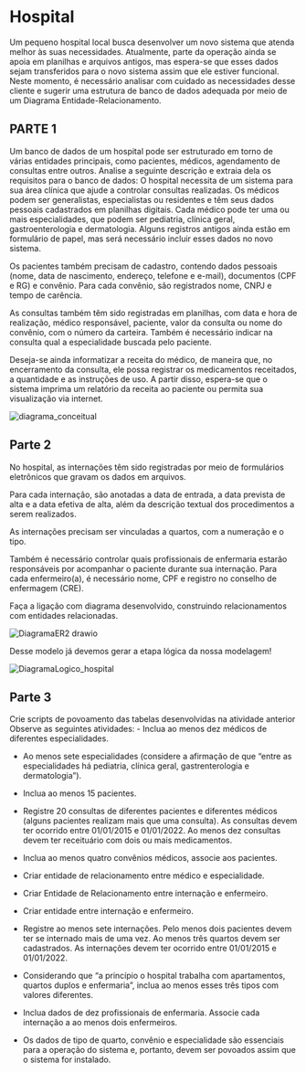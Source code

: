 # Hospital
Um pequeno hospital local busca desenvolver um novo sistema que atenda melhor às suas necessidades. Atualmente, parte da operação ainda se apoia em planilhas e arquivos antigos, mas espera-se que esses dados sejam transferidos para o novo sistema assim que ele estiver funcional. Neste momento, é necessário analisar com cuidado as necessidades desse cliente e sugerir uma estrutura de banco de dados adequada por meio de um Diagrama Entidade-Relacionamento.

<h2> PARTE 1</h2>
Um banco de dados de um hospital pode ser estruturado em torno de várias entidades principais, como pacientes, médicos, agendamento de consultas entre outros.
Analise a seguinte descrição e extraia dela os requisitos para o banco de dados:
O hospital necessita de um sistema para sua área clínica que ajude a controlar consultas realizadas. Os médicos podem ser generalistas, especialistas ou residentes e têm seus dados pessoais cadastrados em planilhas digitais. Cada médico pode ter uma ou mais especialidades, que podem ser pediatria, clínica geral, gastroenterologia e dermatologia. Alguns registros antigos ainda estão em formulário de papel, mas será necessário incluir esses dados no novo sistema.

Os pacientes também precisam de cadastro, contendo dados pessoais (nome, data de nascimento, endereço, telefone e e-mail), documentos (CPF e RG) e convênio. Para cada convênio, são registrados nome, CNPJ e tempo de carência.

As consultas também têm sido registradas em planilhas, com data e hora de realização, médico responsável, paciente, valor da consulta ou nome do convênio, com o número da carteira. Também é necessário indicar na consulta qual a especialidade buscada pelo paciente.

Deseja-se ainda informatizar a receita do médico, de maneira que, no encerramento da consulta, ele possa registrar os medicamentos receitados, a quantidade e as instruções de uso. A partir disso, espera-se que o sistema imprima um relatório da receita ao paciente ou permita sua visualização via internet.

![diagrama_conceitual](https://github.com/GleycePereira/Hospital/assets/142240220/f19f620f-915f-4717-bb4d-d2ab2c607179)

<h2>Parte 2</h2>
No hospital, as internações têm sido registradas por meio de formulários eletrônicos que gravam os dados em arquivos. 

Para cada internação, são anotadas a data de entrada, a data prevista de alta e a data efetiva de alta, além da descrição textual dos procedimentos a serem realizados. 

As internações precisam ser vinculadas a quartos, com a numeração e o tipo. 

Também é necessário controlar quais profissionais de enfermaria estarão responsáveis por acompanhar o paciente durante sua internação. Para cada enfermeiro(a), é necessário nome, CPF e registro no conselho de enfermagem (CRE).

Faça a ligação com diagrama desenvolvido, construindo relacionamentos com entidades relacionadas.  

![DiagramaER2 drawio](https://github.com/GleycePereira/Hospital/assets/142240220/8cf6447d-bfcd-4cc2-a6ac-0a6ce0daa746)

Desse modelo já devemos gerar a etapa lógica da nossa modelagem!

![DiagramaLogico_hospital](https://github.com/GleycePereira/Hospital/assets/142240220/90ad88eb-60cd-4494-87e2-7828120e38bd)

<h2>Parte 3</h2>
Crie scripts de povoamento das tabelas desenvolvidas na atividade anterior
Observe as seguintes atividades: 
- Inclua ao menos dez médicos de diferentes especialidades.

- Ao menos sete especialidades (considere a afirmação de que “entre as especialidades há pediatria, clínica geral, gastrenterologia e dermatologia”).

- Inclua ao menos 15 pacientes.

- Registre 20 consultas de diferentes pacientes e diferentes médicos (alguns pacientes realizam mais que uma consulta). As consultas devem ter ocorrido entre 01/01/2015 e 01/01/2022. Ao menos dez consultas devem ter receituário com dois ou mais medicamentos.

- Inclua ao menos quatro convênios médicos, associe aos pacientes.

- Criar entidade de relacionamento entre médico e especialidade. 

- Criar Entidade de Relacionamento entre internação e enfermeiro. 

- Criar entidade entre internação e enfermeiro.

- Registre ao menos sete internações. Pelo menos dois pacientes devem ter se internado mais de uma vez. Ao menos três quartos devem ser cadastrados. As internações devem ter ocorrido entre 01/01/2015 e 01/01/2022.

- Considerando que “a princípio o hospital trabalha com apartamentos, quartos duplos e enfermaria”, inclua ao menos esses três tipos com valores diferentes.

- Inclua dados de dez profissionais de enfermaria. Associe cada internação a ao menos dois enfermeiros.

- Os dados de tipo de quarto, convênio e especialidade são essenciais para a operação do sistema e, portanto, devem ser povoados assim que o sistema for instalado.

